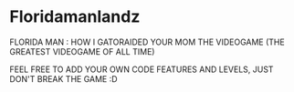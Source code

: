 # Floridamanlandz
FLORIDA MAN : HOW I GATORAIDED YOUR MOM THE VIDEOGAME (THE GREATEST VIDEOGAME OF ALL TIME)

FEEL FREE TO ADD YOUR OWN CODE FEATURES AND LEVELS, JUST DON'T BREAK THE GAME :D
